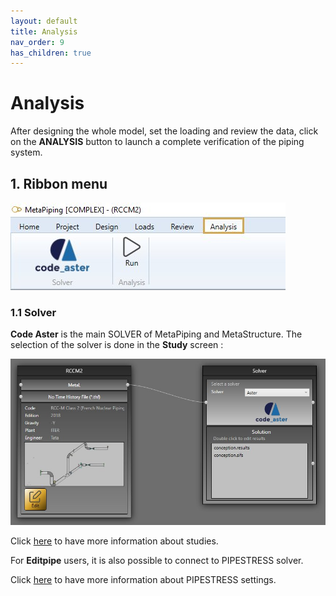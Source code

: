 ```yaml
---
layout: default
title: Analysis
nav_order: 9
has_children: true
---
```


# Analysis

After designing the whole model, set the loading and review the data, click on the **ANALYSIS** button to launch a complete verification of the piping system.

## 1. Ribbon menu

![Image](../Images/Analysis2.jpg)

### 1.1 Solver

**Code Aster** is the main SOLVER of MetaPiping and MetaStructure. The selection of the solver is done in the **Study** screen :

![Image](../Images/Analysis1.jpg)

Click [here](https://documentation.metapiping.com/Explorer/Study.html) to have more information about studies.

For **Editpipe** users, it is also possible to connect to PIPESTRESS solver.

Click [here](https://documentation.metapiping.com/Settings/General.html#5-pipestress) to have more information about PIPESTRESS settings.


